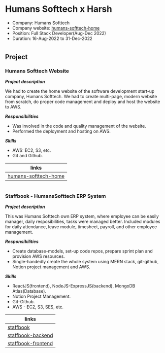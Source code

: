 # **Humans Softtech x Harsh**

- Company: Humans Softtech
- Company website: [humans-softtech-home](https://www.humanssofttech.com/)
- Position: Full Stack Developer(Aug-Dec 2022)
- Duration: 16-Aug-2022 to 31-Dec-2022

#

## **Project**

### **Humans Softtech Website**

**_Project description_**

We had to create the home website of the software development start-up company, Humans Softtech. We had to create multi-page, modern website from scratch, do proper code management and deploy and host the website to AWS.

**_Responsibilities_**

- Was involved in the code and quality management of the website.
- Performed the deployment and hosting on AWS.

**_Skills_**

- AWS: EC2, S3, etc.
- Git and Github.

| links                                                   |
| ------------------------------------------------------- |
| [humans-softtech-home](https://www.humanssofttech.com/) |

#

### **Staffbook - HumansSofttech ERP System**

**_Project description_**

This was Humans Softtech own ERP system, where employee can be easily manager, daily resposibilities, tasks were managed better. Included modules for daily attendance, leave module, timesheet, payroll, and other employee management.

**_Responsibilities_**

- Create database-models, set-up code repos, prepare sprint plan and provision AWS resources.
- Single-handedly create the whole system using MERN stack, git-github, Notion project management and AWS.

**_Skills_**

- ReactJS(frontend), NodeJS-ExpressJS(backend), MongoDB Atlas(Database).
- Notion Project Management.
- Git-Github.
- AWS - EC2, S3, SES, etc.

| links                                                                   |
| ----------------------------------------------------------------------- |
| [staffbook](https://staffbook.humanssofttech.com/)                      |
| [staffbook-backend](https://github.com/HARSH-KUMAR10/Humans_ERP_server) |
| [staffbook-frontend](https://github.com/HARSH-KUMAR10/Humans_ERP)       |

#
